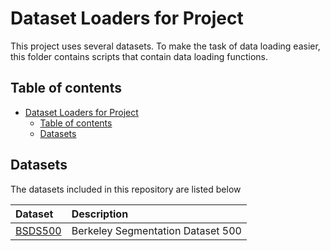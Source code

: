 # Dataset Loaders for Project

This project uses several datasets. To make the task of data loading easier, this folder contains scripts that contain data loading functions.

## Table of contents

- [Dataset Loaders for Project](#dataset-loaders-for-project)
    - [Table of contents](#table-of-contents)
    - [Datasets](#datasets)

## Datasets

The datasets included in this repository are listed below

| Dataset | Description |
| :--- | :---- |
| [BSDS500](./BSDS500/README.md) | Berkeley Segmentation Dataset 500 |
